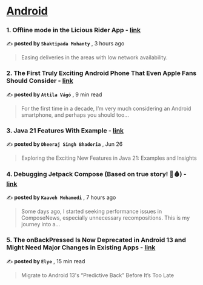
<h1><a href=https://medium.com/tag/android/recommended target="_blank" rel="noopener noreferrer">Android</a></h1>
<h3>1. Offline mode in the Licious Rider App - <a href=https://medium.com/licious-engineering/offline-mode-in-the-licious-rider-app-56b7d31070b1?source=tag_recommended_feed---------0-84----------android----------1f5809bb_f2b9_4d44_ba23_dbf74021edbc------- target="_blank" rel="noopener noreferrer">link</a></h3>

✍️ **posted by `Shaktipada Mohanty`** <date> , 3 hours ago</date>

<blockquote>Easing deliveries in the areas with low network availability.</blockquote>

<h3>2. The First Truly Exciting Android Phone That Even Apple Fans Should Consider - <a href=https://medium.com/@attilavago/the-first-truly-exciting-android-phone-that-even-apple-fans-should-consider-9ef205d678ae?source=tag_recommended_feed---------1-107----------android----------1f5809bb_f2b9_4d44_ba23_dbf74021edbc------- target="_blank" rel="noopener noreferrer">link</a></h3>

✍️ **posted by `Attila Vágó`** <date> , 9 min read</date>

<blockquote>For the first time in a decade, I’m very much considering an Android smartphone, and perhaps you should too…</blockquote>

<h3>3. Java 21 Features With Example - <a href=https://medium.com/@dheerubhadoria/java-21-features-with-example-a348f4c40e99?source=tag_recommended_feed---------2-85----------android----------1f5809bb_f2b9_4d44_ba23_dbf74021edbc------- target="_blank" rel="noopener noreferrer">link</a></h3>

✍️ **posted by `Dheeraj Singh Bhadoria`** <date> , Jun 26</date>

<blockquote>Exploring the Exciting New Features in Java 21: Examples and Insights</blockquote>

<h3>4. Debugging Jetpack Compose (Based on true story! 🔪🩸) - <a href=https://medium.com/@kaaveh/debugging-jetpack-compose-based-on-true-story-5592eb01e0?source=tag_recommended_feed---------3-84----------android----------1f5809bb_f2b9_4d44_ba23_dbf74021edbc------- target="_blank" rel="noopener noreferrer">link</a></h3>

✍️ **posted by `Kaaveh Mohamedi`** <date> , 7 hours ago</date>

<blockquote>Some days ago, I started seeking performance issues in ComposeNews, especially unnecessary recompositions. This is my journey into a…</blockquote>

<h3>5. The onBackPressed Is Now Deprecated in Android 13 and Might Need Major Changes in Existing Apps - <a href=https://medium.com/mobile-app-development-publication/migrate-to-android-13-predictive-back-soon-before-its-too-late-e1e1723f392?source=tag_recommended_feed---------4-107----------android----------1f5809bb_f2b9_4d44_ba23_dbf74021edbc------- target="_blank" rel="noopener noreferrer">link</a></h3>

✍️ **posted by `Elye`** <date> , 15 min read</date>

<blockquote>Migrate to Android 13's “Predictive Back” Before It’s Too Late</blockquote>

